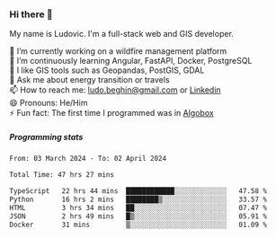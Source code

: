 ### Hi there 👋

My name is Ludovic. I'm a full-stack web and GIS developer.

 🔭 I’m currently working on a wildfire management platform<br/>
 🌱 I’m continuously learning Angular, FastAPI, Docker, PostgreSQL<br/>
 👯 I like GIS tools such as Geopandas, PostGIS, GDAL<br/>
 💬 Ask me about energy transition or travels<br/>
 📫 How to reach me: ludo.beghin@gmail.com or [Linkedin](https://www.linkedin.com/in/ludovic-beghin/)<br/>
 😄 Pronouns: He/Him<br/>
 ⚡ Fun fact: The first time I programmed was in [Algobox](https://fr.wikipedia.org/wiki/Algobox)<br/>

##### Programming stats
<!--START_SECTION:waka-->

```txt
From: 03 March 2024 - To: 02 April 2024

Total Time: 47 hrs 27 mins

TypeScript   22 hrs 44 mins  ████████████░░░░░░░░░░░░░   47.58 %
Python       16 hrs 2 mins   ████████▒░░░░░░░░░░░░░░░░   33.57 %
HTML         3 hrs 34 mins   ██░░░░░░░░░░░░░░░░░░░░░░░   07.47 %
JSON         2 hrs 49 mins   █▒░░░░░░░░░░░░░░░░░░░░░░░   05.91 %
Docker       31 mins         ▒░░░░░░░░░░░░░░░░░░░░░░░░   01.09 %
```

<!--END_SECTION:waka-->
